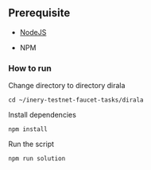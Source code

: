 ## Prerequisite

- [NodeJS](https://nodejs.org/en/)

- NPM



### How to run

Change directory to directory dirala

```shell
cd ~/inery-testnet-faucet-tasks/dirala
```


Install dependencies

```shell
npm install
```



Run the script

```
npm run solution
```
